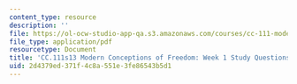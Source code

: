 ```yaml
---
content_type: resource
description: ''
file: https://ol-ocw-studio-app-qa.s3.amazonaws.com/courses/cc-111-modern-conceptions-of-freedom-spring-2013/2d4379ed371f4c8a551e3fe86543b5d1_MITCC_111F12_Week1Ques.pdf
file_type: application/pdf
resourcetype: Document
title: 'CC.111s13 Modern Conceptions of Freedom: Week 1 Study Questions'
uid: 2d4379ed-371f-4c8a-551e-3fe86543b5d1
---
```

